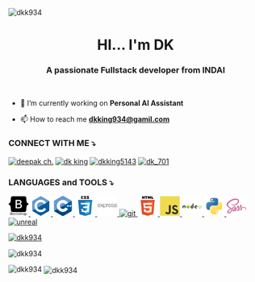 <p align="left"> <img src="https://komarev.com/ghpvc/?username=dkk934&label=Profile%20views&color=0e75b6&style=flat" alt="dkk934" /> </p>
<h1 align="center">HI... I'm DK</h1>
<h3 align="center">A passionate Fullstack developer from INDAI</h3>





<p align="left"> <a href="https://twitter.com/" target="blank"><img src="https://img.shields.io/twitter/follow/?logo=twitter&style=for-the-badge" alt="" /></a> </p>

- 🔭 I’m currently working on **Personal AI Assistant**

- 📫 How to reach me **dkking934@gamil.com**

<h3 align="left">CONNECT WITH ME ⤵</h3>
<p align="left">
<a href="https://linkedin.com/in/deepak ch." target="blank"><img align="center" src="https://raw.githubusercontent.com/rahuldkjain/github-profile-readme-generator/master/src/images/icons/Social/linked-in-alt.svg" alt="deepak ch." height="30" width="40" /></a>
<a href="https://fb.com/dk king" target="blank"><img align="center" src="https://raw.githubusercontent.com/rahuldkjain/github-profile-readme-generator/master/src/images/icons/Social/facebook.svg" alt="dk king" height="30" width="40" /></a>
<a href="https://instagram.com/dkking5143" target="blank"><img align="center" src="https://raw.githubusercontent.com/rahuldkjain/github-profile-readme-generator/master/src/images/icons/Social/instagram.svg" alt="dkking5143" height="30" width="40" /></a>
<a href="https://discord.gg/dk_701" target="blank"><img align="center" src="https://raw.githubusercontent.com/rahuldkjain/github-profile-readme-generator/master/src/images/icons/Social/discord.svg" alt="dk_701" height="30" width="40" /></a>
</p>

<h3 align="left">LANGUAGES and TOOLS ⤵</h3>
<p align="left"> <a href="https://getbootstrap.com" target="_blank" rel="noreferrer"> <img src="https://raw.githubusercontent.com/devicons/devicon/master/icons/bootstrap/bootstrap-plain-wordmark.svg" alt="bootstrap" width="40" height="40"/> </a> <a href="https://www.cprogramming.com/" target="_blank" rel="noreferrer"> <img src="https://raw.githubusercontent.com/devicons/devicon/master/icons/c/c-original.svg" alt="c" width="40" height="40"/> </a> <a href="https://www.w3schools.com/cpp/" target="_blank" rel="noreferrer"> <img src="https://raw.githubusercontent.com/devicons/devicon/master/icons/cplusplus/cplusplus-original.svg" alt="cplusplus" width="40" height="40"/> </a> <a href="https://www.w3schools.com/css/" target="_blank" rel="noreferrer"> <img src="https://raw.githubusercontent.com/devicons/devicon/master/icons/css3/css3-original-wordmark.svg" alt="css3" width="40" height="40"/> </a> <a href="https://expressjs.com" target="_blank" rel="noreferrer"> <img src="https://raw.githubusercontent.com/devicons/devicon/master/icons/express/express-original-wordmark.svg" alt="express" width="40" height="40"/> </a> <a href="https://git-scm.com/" target="_blank" rel="noreferrer"> <img src="https://www.vectorlogo.zone/logos/git-scm/git-scm-icon.svg" alt="git" width="40" height="40"/> </a> <a href="https://www.w3.org/html/" target="_blank" rel="noreferrer"> <img src="https://raw.githubusercontent.com/devicons/devicon/master/icons/html5/html5-original-wordmark.svg" alt="html5" width="40" height="40"/> </a> <a href="https://developer.mozilla.org/en-US/docs/Web/JavaScript" target="_blank" rel="noreferrer"> <img src="https://raw.githubusercontent.com/devicons/devicon/master/icons/javascript/javascript-original.svg" alt="javascript" width="40" height="40"/> </a> <a href="https://nodejs.org" target="_blank" rel="noreferrer"> <img src="https://raw.githubusercontent.com/devicons/devicon/master/icons/nodejs/nodejs-original-wordmark.svg" alt="nodejs" width="40" height="40"/> </a> <a href="https://www.python.org" target="_blank" rel="noreferrer"> <img src="https://raw.githubusercontent.com/devicons/devicon/master/icons/python/python-original.svg" alt="python" width="40" height="40"/> </a> <a href="https://sass-lang.com" target="_blank" rel="noreferrer"> <img src="https://raw.githubusercontent.com/devicons/devicon/master/icons/sass/sass-original.svg" alt="sass" width="40" height="40"/> </a> <a href="https://unrealengine.com/" target="_blank" rel="noreferrer"> <img src="https://raw.githubusercontent.com/kenangundogan/fontisto/036b7eca71aab1bef8e6a0518f7329f13ed62f6b/icons/svg/brand/unreal-engine.svg" alt="unreal" width="40" height="40"/> </a> </p>


<p align="left"> <a href="https://github.com/ryo-ma/github-profile-trophy"><img src="https://github-profile-trophy.vercel.app/?username=dkk934" alt="dkk934" /></a> </p>

<p><img align="center" src="https://github-readme-streak-stats.herokuapp.com/?user=dkk934&bg_color=0d1117" alt="dkk934" /></p>

<p><img align="left" src="https://github-readme-stats.vercel.app/api/top-langs?username=dkk934&show_icons=true&locale=en&layout=compact&bg_color=0d1117&text_color=ffffff&hide_border=true" alt="dkk934" alt="dkk934" /></p>

<p>&nbsp;<img align="center" src="https://github-readme-stats.vercel.app/api?username=dkk934&show_icons=true&locale=en&bg_color=0d1117&text_color=ffffff&hide_border=true" alt="dkk934" /></p>

